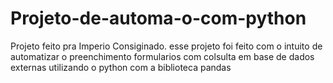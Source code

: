 # Projeto-de-automa-o-com-python
Projeto feito pra Imperio Consiginado.
esse projeto foi feito com o intuito de automatizar o preenchimento formularios com colsulta em base de dados externas utilizando o python com a biblioteca pandas
